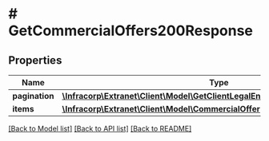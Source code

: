 # # GetCommercialOffers200Response

## Properties

Name | Type | Description | Notes
------------ | ------------- | ------------- | -------------
**pagination** | [**\Infracorp\Extranet\Client\Model\GetClientLegalEntities200ResponsePagination**](GetClientLegalEntities200ResponsePagination.md) |  | [optional]
**items** | [**\Infracorp\Extranet\Client\Model\CommercialOffer[]**](CommercialOffer.md) |  | [optional]

[[Back to Model list]](../../README.md#models) [[Back to API list]](../../README.md#endpoints) [[Back to README]](../../README.md)
